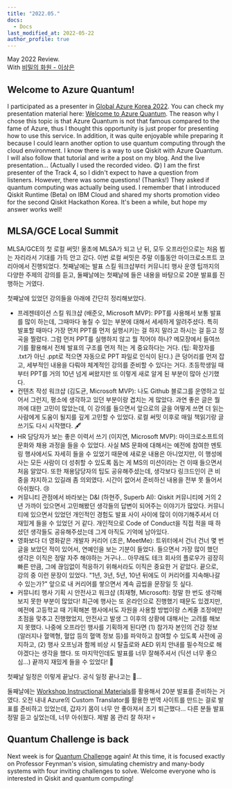 ```yaml
---
title: "2022.05."
docs:
  - Docs
last_modified_at: 2022-05-22
author_profile: true
---
```


May 2022 Review.<br/>
With [비밀의 화원 - 이상은](https://youtu.be/hz6N5T9RCgQ)

## Welcome to Azure Quantum!

I participated as a presenter in [Global Azure Korea 2022](https://helloailab.notion.site/Global-Azure-Korea-2022-9e4482f80da64def9532b942e5fd826c).
You can check my presentation material here: [Welcome to Azure Quantum](https://www.slideshare.net/DayeongKang/welcome-to-azure-quantum).
The reason why I chose this topic is that Azure Quantum is not that famous compared to the fame of Azure,
thus I thought this opportunity is just proper for presenting how to use this service.
In addition, it was quite enjoyable while preparing it because I could learn another option to use quantum computing through the cloud environment.
I know there is a way to use Qiskit with Azure Quantum.
I will also follow that tutorial and write a post on my blog. And the live presentation...
(Actually I used the recorded video. 😋)
I am the first presenter of the Track 4, so I didn't expect to have a question from listeners.
However, there was some questions! (Thanks!) They asked if quantum computing was actually being used.
I remember that I introduced Qiskit Runtime (Beta) on IBM Cloud and shared my shorts promotion video for the second Qiskit Hackathon Korea.
It's been a while, but hope my answer works well!

## MLSA/GCE Local Summit

MLSA/GCE의 첫 로컬 써밋! 올초에 MLSA가 되고 난 뒤,
모두 오프라인으로는 처음 뵙는 자리라서 기대를 가득 안고 갔다.
이번 로컬 써밋은 주말 이틀동안 마이크로소프트 코리아에서 진행되었다.
첫째날에는 발표 스킬 워크샵부터 커뮤니티 행사 운영 팁까지의 다양한 주제의 강의를 듣고,
둘째날에는 첫째날에 들은 내용을 바탕으로 20분 발표를 진행하는 거였다.

첫째날에 있었던 강의들을 아래에 간단히 정리해보았다.

- 프레젠테이션 스킬 워크샵 (배준오, Microsoft MVP): PPT를 사용해서 보통 발표를 많이 하는데, 그때마다 놓칠 수 있는 부분에 대해서 세세하게 알려주셨다. 특히 발표할 때마다 가장 먼저 PPT를 먼저 실행시키는 걸 하지 말라고 하시는 걸 듣고 정곡을 찔렸다. 그럼 먼저 PPT를 실행하지 않고 뭘 적어야 하나? 메모장에서 들여쓰기를 활용해서 전체 발표의 구조를 먼저 적는 게 중요하다는 거다. (팁: 확장자를 .txt가 아닌 .ppt로 적으면 자동으로 PPT 파일로 인식이 된다.) 큰 덩어리를 먼저 잡고, 세부적인 내용을 다뤄야 체계적인 강의를 준비할 수 있다는 거다. 초등학생일 때부터 PPT를 거의 10년 넘게 써왔지만 또 이렇게 새로 알게 된 부분이 많아 신기했다.
- 컨텐츠 작성 워크샵 (김도균, Microsoft MVP): 나도 Github 블로그를 운영하고 있어서 그런지, 평소에 생각하고 있던 부분이랑 겹치는 게 많았다. 과연 좋은 글은 뭘까에 대한 고민이 많았는데, 이 강의를 들으면서 앞으로의 글을 어떻게 쓰면 더 읽는 사람에게 도움이 될지를 깊게 고민할 수 있었다. 로컬 써밋 이후로 매일 책읽기랑 글쓰기도 다시 시작했다. 🖋️
- HR 담당자가 보는 좋은 이력서 쓰기 (이지연, Microsoft MVP): 마이크로소프트의 문화와 채용 과정을 들을 수 있었다. 사실 MS 문화에 대해서는 예전에 참여한 멘토링 행사에서도 자세히 들을 수 있었기 때문에 새로운 내용은 아니었지만, 이 행성에 사는 모든 사람이 더 성취할 수 있도록 돕는 게 MS의 미션이라는 건 이때 들으면서 처음 알았다. 또한 채용담당자의 팁도 공유해주셨는데, 생각보다 링크드인이 큰 비중을 차지하고 있길래 좀 의외였다. 시간이 없어서 준비하신 내용을 전부 못 들어서 아쉬웠다. 😢
- 커뮤니티 관점에서 바라보는 D&I (하현주, Superb AI): Qiskit 커뮤니티에 거의 2년 가까이 있으면서 고민해봤던 생각들의 답변이 되어주는 이야기가 많았다. 커뮤니티에 있으면서 있었던 개인적인 경험도 발표 사이 사이에 많이 이야기해주셔서 더 재밌게 들을 수 있었던 거 같다. 개인적으로 Code of Conduct을 직접 적을 때 하셨던 생각들도 공유해주셨는데 그게 아직도 기억에 남아있다.
- 영화보다 더 영화같은 개발자 커리어 (조은, MeetMe): 트위터에서 건너 건너 몇 번 글을 보았던 적이 있어서, 연예인을 보는 기분이 들었다. 들으면서 가장 많이 했던 생각은 이직은 정말 자주 해야하는 거구나... 아무래도 테크 회사의 플로우가 굉장히 빠른 만큼, 그에 끊임없이 적응하기 위해서라도 이직은 중요한 거 같았다. 끝으로, 강의 중 이런 문장이 있었다. "1년, 3년, 5년, 10년 뒤에도 이 커리어를 지속해나갈 수 있는가?" 앞으로 내 커리어를 쌓으면서 계속 곱씹을 문장일 듯 싶다.
- 커뮤니티 행사 기획 시 안전사고 워크샵 (최재형, Microsoft): 정말 한 번도 생각해보지 못한 부분이 많았다! 최근에 행사는 또 온라인으로 진행했기 때문도 있겠지만, 예전에 고등학교 때 기획해본 행사에서도 자원을 사용할 방법이랑 스케줄 조정에만 초점을 맞추고 진행했었지, 안전사고 발생 그 이후의 상황에 대해서는 고려를 해보지 못했다. 나중에 오프라인 행사를 기획하게 된다면 (1) 참가자 본인의 건강 정보(알러지나 혈액형, 혈압 등의 혈액 정보 등)를 파악하고 참여할 수 있도록 사전에 공지하고, (2) 행사 오프닝과 함께 비상 시 탈출로와 AED 위치 안내를 필수적으로 해야겠다는 생각을 했다. 또 마지막인데도 발표를 너무 잘해주셔서 (딕션 너무 좋으심...) 끝까지 재밌게 들을 수 있었다! 🥰

첫째날 일정은 이렇게 끝났다. 공식 일정 끝나고는 🍺...

둘째날에는 [Workshop Instructional Materials](https://github.com/microsoft/workshop-library)를 활용해서 20분 발표를 준비하는 거였다.
오전 내내 Azure의 Custom Translator를 활용한 번역 사이트를 만드는 걸로 발표를 준비하고 있었는데, 갑자기 몸이 너무 안 좋아져서 조기 퇴근했다...
다른 분들 발표 정말 듣고 싶었는데, 너무 아쉬웠다. 제발 몸 관리 잘 하자! 💀

## Quantum Challenge is back

Next week is for [Quantum Challenge](https://challenges.quantum-computing.ibm.com/spring-2022) again!
At this time, it is focused exactly on Professor Feynman's vision, simulating chemistry and many-body systems with four inviting challenges to solve.
Welcome everyone who is interested in Qiskit and quantum computing!
